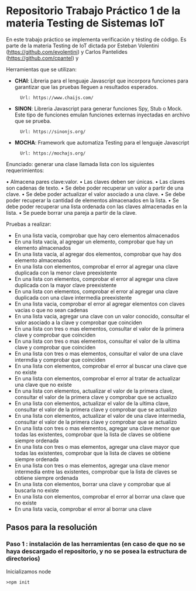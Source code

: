 # Repositorio Trabajo Práctico 1 de la materia Testing de Sistemas IoT


En este trabajo práctico se implementa verificación y tésting de código. Es parte de la materia Testing de IoT dictada por Esteban Volentini (https://github.com/evolentini) y Carlos Pantelides (https://github.com/cpantel) y


Herramientas que se utilizan:

* <strong>CHAI</strong>: Libreria para el lenguaje Javascript que incorpora funciones para garantizar que las pruebas lleguen a resultados esperados.

        Url: https://www.chaijs.com/

* <strong>SINON</strong>: Libreria Javascript para generar funciones Spy, Stub o Mock. Este tipo de funciones emulan funciones externas inyectadas en archivo que se prueba.

        Url: https://sinonjs.org/      

* <strong>MOCHA</strong>: Framework que automatiza Testing para el lenguaje Javascript

        Url: https://mochajs.org/


Enunciado: generar una clase llamada lista con los siguientes requerimientos:

• Almacena pares clave:valor.
• Las claves deben ser únicas.
• Las claves son cadenas de texto.
• Se debe poder recuperar un valor a partir de una clave.
• Se debe poder actualizar el valor asociado a una clave.
• Se debe poder recuperar la cantidad de elementos
almacenados en la lista.
• Se debe poder recuperar una lista ordenada con las claves
almacenadas en la lista.
• Se puede borrar una pareja a partir de la clave.


Pruebas a realizar:

* En una lista vacia, comprobar que hay cero elementos almacenados
* En una lista vacía, al agregar un elemento, comprobar que hay un elemento almacenados
* En una lista vacía, al agregar dos elementos, comprobar que hay dos elemento almacenados
* En una lista con elementos, comprobar el error al agregar una clave duplicada con la menor clave preexistente
* En una lista con elementos, comprobar el error al agregar una clave duplicada con la mayor clave preexistente
* En una lista con elementos, comprobar el error al agregar una clave duplicada con una clave intermedia preexistente
* En una lista vacia, comprobar el error al agregar elementos con claves vacias o que no sean cadenas
* En una lista vacia, agregar una clave con un valor conocido, consultar el valor asociado a la clave y comprobar que coinciden
* En una lista con tres o mas elementos, consultar el valor de la primera clave y comprobar que coinciden
* En una lista con tres o mas elementos, consultar el valor de la ultima clave y comprobar que coinciden
* En una lista con tres o mas elementos, consultar el valor de una clave intermdia y comprobar que coinciden
* En una lista con elementos, comprobar el error al buscar una clave que no existe
* En una lista con elementos, comprobar el error al tratar de actualizar una clave que no existe
* En una lista con elementos, actualizar el valor de la primera clave, consultar el valor de la primera clave y comprobar que se actualizo
* En una lista con elementos, actualizar el valor de la ultima clave, consultar el valor de la primera clave y comprobar que se actualizo
* En una lista con elementos, actualizar el valor de una clave intermedia, consultar el valor de la primera clave y comprobar que se actualizo
* En una lista con tres o mas elementos, agregar una clave menor que todas las existentes, comprobar que la lista de claves se obtiene siempre ordenada
* En una lista con tres o mas elementos, agregar una clave mayor que todas las existentes, comprobar que la lista de claves se obtiene siempre ordenada
* En una lista con tres o mas elementos, agregar una clave menor intermedia entre las existentes, comprobar que la lista de claves se obtiene siempre ordenada
* En una lista con elementos, borrar una clave y comprobar que al buscarla no existe
* En una lista con elementos, comprobar el error al borrar una clave que no existe
* En una lista vacia, comprobar el error al borrar una clave


## Pasos para la resolución 
### <strong>Paso 1</strong> : instalación de las herramientas (en caso de que no se haya descargado el repositorio, y no se posea la estructura de directorios)

Inicializamos node

    >npm init  

